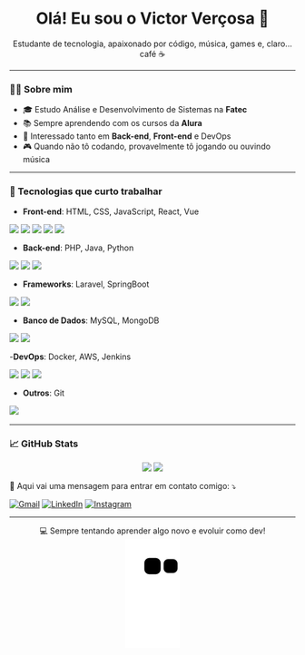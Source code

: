 <h1 align="center">Olá! Eu sou o Victor Verçosa 👋</h1>

<p align="center">
  Estudante de tecnologia, apaixonado por código, música, games e, claro... café ☕
</p>

---

### 👨‍💻 Sobre mim

- 🎓 Estudo Análise e Desenvolvimento de Sistemas na **Fatec**
- 📚 Sempre aprendendo com os cursos da **Alura**
- 🧠 Interessado tanto em **Back-end**, **Front-end** e DevOps
- 🎮 Quando não tô codando, provavelmente tô jogando ou ouvindo música

---

### 🚀 Tecnologias que curto trabalhar

- **Front-end**: HTML, CSS, JavaScript, React, Vue

<img src="https://cdn.jsdelivr.net/gh/devicons/devicon@latest/icons/html5/html5-original-wordmark.svg" weight=40 height=40/> <img src="https://cdn.jsdelivr.net/gh/devicons/devicon@latest/icons/css3/css3-original-wordmark.svg" weight=40 height=40/> <img src="https://cdn.jsdelivr.net/gh/devicons/devicon@latest/icons/javascript/javascript-original.svg" weight=40 height=40/> <img src="https://cdn.jsdelivr.net/gh/devicons/devicon@latest/icons/react/react-original.svg" weight=40 height=40/> <img src="https://cdn.jsdelivr.net/gh/devicons/devicon@latest/icons/vuejs/vuejs-original.svg" weight=40 height=40/> 

- **Back-end**: PHP, Java, Python

<img src="https://cdn.jsdelivr.net/gh/devicons/devicon@latest/icons/php/php-original.svg" weight=40 height=40 /> <img src="https://cdn.jsdelivr.net/gh/devicons/devicon@latest/icons/java/java-original.svg" weight=40 height=40/> <img src="https://cdn.jsdelivr.net/gh/devicons/devicon@latest/icons/python/python-original.svg" weight=40 height=40/>


- **Frameworks**: Laravel, SpringBoot

<img src="https://cdn.jsdelivr.net/gh/devicons/devicon@latest/icons/laravel/laravel-original.svg" weight=40 height=40/> <img src="https://cdn.jsdelivr.net/gh/devicons/devicon@latest/icons/spring/spring-original.svg" weight=40 height=40/>
          
  
- **Banco de Dados**: MySQL, MongoDB

<img src="https://cdn.jsdelivr.net/gh/devicons/devicon@latest/icons/mysql/mysql-original.svg" weight=40 height=40/> <img src="https://cdn.jsdelivr.net/gh/devicons/devicon@latest/icons/mongodb/mongodb-original.svg" weight=40 height=40/>

-**DevOps**: Docker, AWS, Jenkins

<img src="https://cdn.jsdelivr.net/gh/devicons/devicon@latest/icons/docker/docker-plain.svg" weight=40 height=40/> <img src="https://cdn.jsdelivr.net/gh/devicons/devicon@latest/icons/amazonwebservices/amazonwebservices-original-wordmark.svg" weight=40 height=40/> <img src="https://cdn.jsdelivr.net/gh/devicons/devicon@latest/icons/jenkins/jenkins-original.svg" weight=40 height=40/> 
          

- **Outros**: Git

<img src="https://cdn.jsdelivr.net/gh/devicons/devicon@latest/icons/git/git-original.svg" weight=40 height=40/> 

---

### 📈 GitHub Stats

<div align="center">
  <img height="160em" src="https://github-readme-stats.vercel.app/api?username=vitaooo&show_icons=true&theme=dark"/>
  <img height="160em" src="https://github-readme-stats.vercel.app/api/top-langs/?username=vitaooo&layout=compact&theme=dark"/>
</div>

<p align="left">
  💌 Aqui vai uma mensagem para entrar em contato comigo: ⤵️
</p>

<p align="left">
  <a href="#" title="Gmail">
  <img src="https://img.shields.io/badge/-Gmail-FF0000?style=flat-square&labelColor=FF0000&logo=gmail&logoColor=white&link=victorhvercosag@gmail.com" alt="Gmail"/></a>
  <a href="#" title="LinkedIn">
  <img src="https://img.shields.io/badge/-Linkedin-0e76a8?style=flat-square&logo=Linkedin&logoColor=white&link=LINK-DO-SEU-LINKEDIN" alt="LinkedIn"/></a>
  <a href="#" title="Instagram">
  <img src="https://img.shields.io/badge/-Instagram-DF0174?style=flat-square&labelColor=DF0174&logo=instagram&logoColor=white&link=LINK-DO-SEU-INSTAGRAM" alt="Instagram"/></a>
</p>

---

<div align="center">
  💻 Sempre tentando aprender algo novo e evoluir como dev!
</div>

<!-- ![snake gif](https://github.com/vitaooo/vitaooo/blob/output/github-contribution-grid-snake.svg) -->

<div align="center">
  <picture>
    <source media="(prefers-color-scheme: dark)" srcset="https://raw.githubusercontent.com/vitaooo/vitaooo/output/github-contribution-grid-snake-dark.svg" />
    <source media="(prefers-color-scheme: light)" srcset="https://raw.githubusercontent.com/vitaooo/vitaooo/output/github-contribution-grid-snake.svg" />
    <img alt="GitHub Snake" src="https://raw.githubusercontent.com/vitaooo/vitaooo/output/github-contribution-grid-snake.svg" />
  </picture>
</div>
